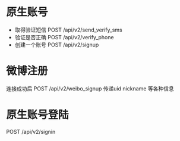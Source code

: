 原生账号
===

- 取得验证短信 POST /api/v2/send_verify_sms
- 验证是否正确 POST /api/v2/verify_phone
- 创建一个账号 POST /api/v2/signup

微博注册
===

连接成功后 POST /api/v2/weibo_signup 传递uid nickname 等各种信息

原生账号登陆
===

POST /api/v2/signin